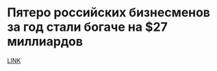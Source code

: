 # Пятеро российских бизнесменов за год стали богаче на $27 миллиардов



[LINK](https://varlamov.ru/3729358.html)